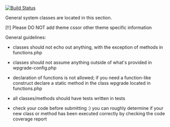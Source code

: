 [![Build Status](http://95.85.9.10:8080/buildStatus/icon?job=wpgrade-core)](http://95.85.9.10:8080/job/wpgrade-core/)

General system classes are located in this section.

[!!] Please DO NOT add theme cssor other theme specific information

General guidelines:

 * classes should not echo out anything, with the exception of methods in
   functions.php

 * classes should not assume anything outside of what's provided
   in wpgrade-config.php

 * declaration of functions is not allowed; if you need a function-like
   construct declare a static method in the class wpgrade located
   in functions.php

 * all classes/methods should have tests written in tests

 * check your code before submitting :) you can roughly determine if your new
   class or method has been executed correctly by checking the code coverage
   report
